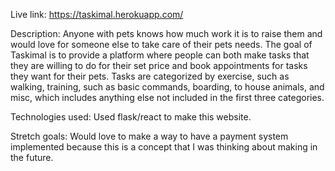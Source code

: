 Live link: https://taskimal.herokuapp.com/

Description: Anyone with pets knows how much work it is to raise them and would love for someone else to take care of their pets needs. The goal of Taskimal is to provide a platform where people can both make tasks that they are willing to do for their set price and book appointments for tasks they want for their pets. Tasks are categorized by exercise, such as walking, training, such as basic commands, boarding, to house animals, and misc, which includes anything else not included in the first three categories.

Technologies used: Used flask/react to make this website.

Stretch goals: Would love to make a way to have a payment system implemented because this is a concept that I was thinking about making in the future.


